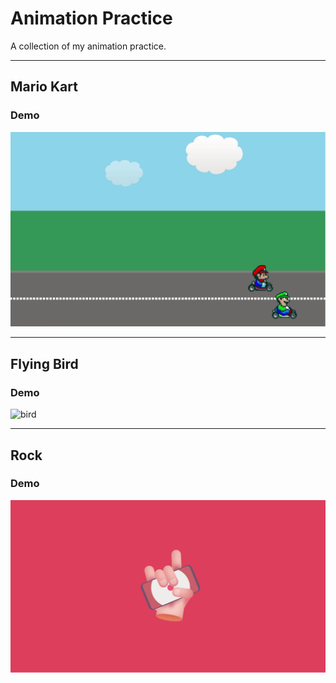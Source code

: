 # Animation Practice
A collection of my animation practice.

---

## Mario Kart
### Demo
![race](MarioKart/img/dm.gif)

---
## Flying Bird
### Demo
![bird](FlyingBird/img/demo.gif)

---

## Rock
### Demo
![rock](Rock/img/demo.gif)